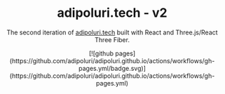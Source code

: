 <h1 align="center">
  adipoluri.tech - v2
</h1>
<p align="center">
  The second iteration of <a href="https://adipoluri.tech" target="_blank">adipoluri.tech</a> built with React and Three.js/React Three Fiber.
</p>
<p align="center">
    [![github pages](https://github.com/adipoluri/adipoluri.github.io/actions/workflows/gh-pages.yml/badge.svg)](https://github.com/adipoluri/adipoluri.github.io/actions/workflows/gh-pages.yml)
</p>
